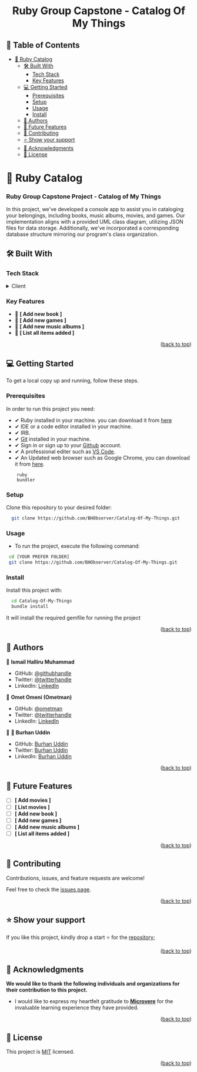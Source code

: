 
<div align="center">

  <h1><b>Ruby Group Capstone - Catalog Of My Things</b></h1>

</div>

<!-- TABLE OF CONTENTS -->

## 📗 Table of Contents

- [📖 Ruby Catalog](#-ruby-catalog)
  - [🛠 Built With ](#-built-with-)
    - [Tech Stack ](#tech-stack-)
    - [Key Features ](#key-features-)
  - [💻 Getting Started ](#-getting-started-)
    - [Prerequisites](#prerequisites)
    - [Setup](#setup)
    - [Usage](#usage)
    - [Install](#install)
  - [👥 Authors ](#-authors-)
  - [🔭 Future Features ](#-future-features-)
  - [🤝 Contributing ](#-contributing-)
  - [⭐️ Show your support ](#️-show-your-support-)
  - [🙏 Acknowledgments ](#-acknowledgments-)
  - [📝 License ](#-license-)

<!-- PROJECT DESCRIPTION -->

# 📖 Ruby Catalog<a name="about-project"></a>

### Ruby Group Capstone Project - Catalog of My Things
  In this project, we've developed a console app to assist you in cataloging your belongings, including books, music albums, movies, and games. Our implementation aligns with a provided UML class diagram, utilizing JSON files for data storage. Additionally, we've incorporated a corresponding database structure mirroring our program's class organization.

## 🛠 Built With <a name="built-with"></a>

### Tech Stack <a name="tech-stack"></a>

<details>
  <summary>Client</summary>
    <li><a href="https://www.ruby-lang.org/en/">Ruby</a></li>
</details>

<!-- Features -->

### Key Features <a name="key-features"></a>

- 🔰 **[ Add new book ]**
- 🔰 **[ Add new games ]**
- 🔰 **[ Add new music albums ]**
- 🔰 **[ List all items added ]**

<p align="right">(<a href="#readme-top">back to top</a>)</p>

## 💻 Getting Started <a name="getting-started"></a>

To get a local copy up and running, follow these steps.

### Prerequisites

In order to run this project you need:

- ✔ Ruby installed in your machine. you can download it from [here](https://www.ruby-lang.org/en/downloads/)
- ✔ IDE or a code editor installed in your machine.
- ✔ IRB.
- ✔ [Git](https://git-scm.com/downloads) installed in your machine.
- ✔ Sign in or sign up to your [Github](https://github.com/) account.
- ✔ A professional editer such as [VS Code](https://code.visualstudio.com/download).
- ✔ An Updated web browser such as Google Chrome, you can download it from [here](https://www.google.com/chrome/).

```
    ruby
    bundler
```

### Setup

Clone this repository to your desired folder:

```bash
  git clone https://github.com/BHObserver/Catalog-Of-My-Things.git
```

### Usage

- To run the project, execute the following command:

```sh
 cd [YOUR PREFER FOLDER]
 git clone https://github.com/BHObserver/Catalog-Of-My-Things.git
```

### Install

Install this project with:

```bash
  cd Catalog-Of-My-Things
  bundle install
```

It will install the required gemfile for running the project

<!-- ### Usage -->

<p align="right">(<a href="#readme-top">back to top</a>)</p>

<!-- AUTHORS -->

## 👥 Authors <a name="authors"></a>

👤 **Ismail Halliru Muhammad**

- GitHub: [@githubhandle](https://github.com/yayaismaail)
- Twitter: [@twitterhandle](https://mobile.twitter.com/IsmailhalliruM1)
- LinkedIn: [LinkedIn](https://www.linkedin.com/in/ismail-halliru-muhammad-2a8453127/)

👤 **Omet Omeni (Ometman)**
- GitHub: [@ometman](https://github.com/ometman)
- Twitter: [@twitterhandle](https://twitter.com/ometman)
- LinkedIn: [LinkedIn](https://www.linkedin.com/in/ometman/)

👤 👤 **Burhan Uddin**

- GitHub: [Burhan Uddin](https://github.com/BHObserver/)
- Twitter: [Burhan Uddin](https://twitter.com/BurhanU14173360)
- LinkedIn: [Burhan Uddin](https://www.linkedin.com/in/bhobserver/)


<p align="right">(<a href="#readme-top">back to top</a>)</p>

<!-- FUTURE FEATURES -->

## 🔭 Future Features <a name="future-features"></a>

- [ ] **[ Add movies ]**
- [ ] **[ List movies ]**
- [ ] **[ Add new book ]**
- [ ] **[ Add new games ]**
- [ ] **[ Add new music albums ]**
- [ ] **[ List all items added ]**

<p align="right">(<a href="#readme-top">back to top</a>)</p>

<!-- CONTRIBUTING -->

## 🤝 Contributing <a name="contributing"></a>

Contributions, issues, and feature requests are welcome!

Feel free to check the [issues page](https://github.com/BHObserver/Catalog-Of-My-Things/issues).

<p align="right">(<a href="#readme-top">back to top</a>)</p>

<!-- SUPPORT -->

## ⭐️ Show your support <a name="support"></a>

If you like this project, kindly drop a start ⭐️ for the [repository](https://github.com/BHObserver/Catalog-Of-My-Things);

<p align="right">(<a href="#readme-top">back to top</a>)</p>

<!-- ACKNOWLEDGEMENTS -->

## 🙏 Acknowledgments <a name="acknowledgements"></a>

**We would like to thank the following individuals and organizations for their contribution to this project.**

- I would like to express my heartfelt gratitude to [**Microvere**](https://www.microverse.org/?grsf=mohammad-a-nbtazu) for the invaluable learning experience they have provided. 

<p align="right">(<a href="#readme-top">back to top</a>)</p>

<!-- LICENSE -->

## 📝 License <a name="license"></a>

This project is [MIT](https://github.com/BHObserver/Catalog-Of-My-Things./LICENSE) licensed.

<p align="right">(<a href="#readme-top">back to top</a>)</p>